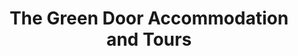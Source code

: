---
title: "The Green Door Accommodation and Tours"
address: "13 Dublin Road, Drogheda, Co. Louth"
tel: "+353 (0)42 983 4422"
county: "Dublin"
category: "Clay Pigeon Shooting"
type: "Content"
lat: "53.71303939819336"
lng: "-6.343111991882324"
---
